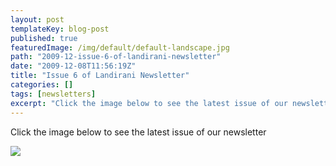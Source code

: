 ```yaml
---
layout: post
templateKey: blog-post
published: true
featuredImage: /img/default/default-landscape.jpg
path: "2009-12-issue-6-of-landirani-newsletter"
date: "2009-12-08T11:56:19Z"
title: "Issue 6 of Landirani Newsletter"
categories: []
tags: [newsletters]
excerpt: "Click the image below to see the latest issue of our newsletter"
---
```


Click the image below to see the latest issue of our newsletter

[![](https://www.landirani.org/image_library/news/full_size/4b1e69d01484eissue_6_newsletter.jpg)](/pdfs/newsletters/Newsletter_issue_6.pdf)
